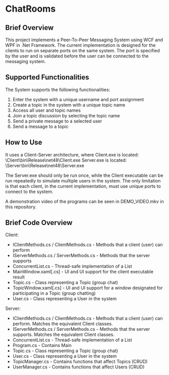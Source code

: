 # ChatRooms

## Brief Overview
This project implements a Peer-To-Peer Messaging System using WCF and WPF in .Net Framework. The current implementation is designed for the clients to run on separate ports on the same system. The port is specified by the user and is validated before the user can be connected to the messaging system.

## Supported Functionalities
The System supports the following functionalities:
1. Enter the system with a unique username and port assignment
2. Create a topic in the system with a unique topic name
3. Access all user and topic names
4. Join a topic discussion by selecting the topic name
5. Send a private message to a selected user
6. Send a message to a topic

## How to Use
It uses a Client-Server architecture, where
Client.exe is located: \Client\bin\Release\net48\Client.exe
Server.exe is located: \Server\bin\Release\net48\Server.exe

The Server.exe should only be run once, while the Client executable can be run repeatedly to simulate multiple users in the system. The only limitation is that each client, in the current implementation, must use unique ports to connect to the system.

A demonstration video of the programs can be seen in DEMO_VIDEO.mkv in this repository.

## Brief Code Overview
Client:
- IClientMethods.cs / ClientMethods.cs - Methods that a client (user) can perform
- IServerMethods.cs / ServerMethods.cs - Methods that the server supports
- ConcurrentList.cs - Thread-safe implementation of a List
- MainWindow.xaml[.cs] - UI and UI support for the client executable result
- Topic.cs - Class representing a Topic (group chat)
- TopicWindow.xaml[.cs] - UI and UI support for a window designated for participating in a Topic (group chatting)
- User.cs - Class representing a User in the system

Server:
- IClientMethods.cs / ClientMethods.cs - Methods that a client (user) can perform. Matches the equivalent Client classes.
- IServerMethods.cs / ServerMethods.cs - Methods that the server supports. Matches the equivalent Client classes.
- ConcurrentList.cs - Thread-safe implementation of a List
- Program.cs - Contains Main
- Topic.cs - Class representing a Topic (group chat)
- User.cs - Class representing a User in the system
- TopicManager.cs - Contains functions that affect Topics (CRUD)
- UserManager.cs - Contains functions that affect Users (CRUD)
